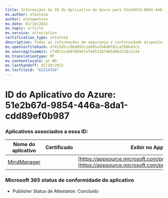 ```yaml
---
title: Informações da ID do Aplicativo do Azure para 51e2b67d-9854-446a-8da1-cdd89ef0b987
ms.author: elmalova
author: elenamalova
ms.date: 02/10/2022
ms.topic: article
ms.service: attestation
certification_type: attested
description: Todas as informações de segurança e conformidade disponíveis para o 51e2b67d-9854-446a-8da1-cdd89ef0b987.
ms.openlocfilehash: af423d5cc96d093c1dd65afb8d0f61ca7b0b43c5
ms.sourcegitcommit: c7d072ca68760947ef4d531b740550b3236c3c94
ms.translationtype: MT
ms.contentlocale: pt-BR
ms.lasthandoff: 02/10/2022
ms.locfileid: "62514556"
---
```

# <a name="azure-app-id-51e2b67d-9854-446a-8da1-cdd89ef0b987"></a>ID do Aplicativo do Azure: 51e2b67d-9854-446a-8da1-cdd89ef0b987


### <a name="apps-associated-with-this-id"></a>Aplicativos associados a essa ID:
| **Nome do aplicativo** | **Certificado** | **Exibir no AppSource** |
|--------------|---------------|-----------------------|
| [MindManager](https://docs.microsoft.com/microsoft-365-app-certification/forward/WA200002261) |  | [https://appsource.microsoft.com/product/office/WA200002261](https://appsource.microsoft.com/product/office/WA200002261) |

### <a name="microsoft-365-app-compliance-status"></a>Microsoft 365 status de conformidade do aplicativo
- Publisher Status de Attestaton: Concluído
